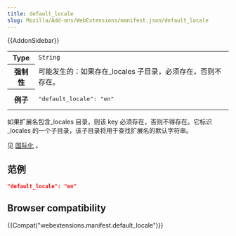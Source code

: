 ```yaml
---
title: default_locale
slug: Mozilla/Add-ons/WebExtensions/manifest.json/default_locale
---
```

{{AddonSidebar}}

<table class="fullwidth-table standard-table">
  <tbody>
    <tr>
      <th scope="row">Type</th>
      <td><code>String</code></td>
    </tr>
    <tr>
      <th scope="row">强制性</th>
      <td>可能发生的：如果存在_locales 子目录，必须存在，否则不存在。</td>
    </tr>
    <tr>
      <th scope="row">例子</th>
      <td><pre class="brush: json">"default_locale": "en"</pre></td>
    </tr>
  </tbody>
</table>

如果扩展名包含\_locales 目录，则该 key 必须存在，否则不得存在。它标识 \_locales 的一个子目录，该子目录将用于查找扩展名的默认字符串。

见 [国际化](/zh-CN/Add-ons/WebExtensions/Internationalization) 。

## 范例

```json
"default_locale": "en"
```

## Browser compatibility

{{Compat("webextensions.manifest.default_locale")}}
